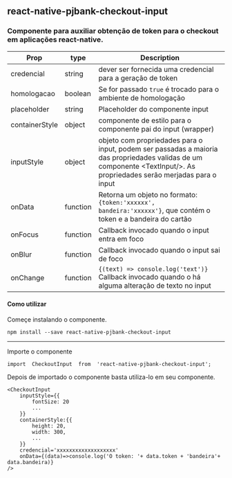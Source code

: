 ## react-native-pjbank-checkout-input

### Componente para auxiliar obtenção de token para o checkout em aplicações react-native.

| Prop | type | Description |
|--|--|--|
| credencial | string | dever ser fornecida uma credencial para a geração de token |
| homologacao | boolean | Se for passado `true` é trocado para o ambiente de homologação |
| placeholder | string | Placeholder do componente input |
| containerStyle | object | componente de estilo para o componente pai do input (wrapper) |
| inputStyle | object | objeto com propriedades para o input, podem ser passadas a maioria das propriedades validas de um componente \<TextInput/>. As propriedades serão merjadas  para o input | 
| onData | function | Retorna um objeto no formato: `{token:'xxxxxx', bandeira:'xxxxxx'}`, que contém o token e a bandeira do cartão |
| onFocus | function | Callback invocado quando o input entra em foco | 
| onBlur | function | Callback invocado quando o input sai de foco | 
| onChange | function | `{(text) => console.log('text')}` Callback invocado quando o há alguma alteração de texto no input | 

#### Como utilizar
Começe instalando o componente.

    npm install --save react-native-pjbank-checkout-input

---

Importe o componente 

    import  CheckoutInput  from  'react-native-pjbank-checkout-input';

Depois de importado o componente basta utiliza-lo em seu componente.

   
    <CheckoutInput
	    inputStyle={{
		    fontSize: 20
		    ...
	    }}
	    containerStyle:{{
	        height: 20,
	        width: 300,
	        ...
	    }}
	    credencial='xxxxxxxxxxxxxxxxxxx'
	    onData={(data)=>console.log('O token: '+ data.token + 'bandeira'+ data.bandeira)}
    />

